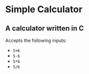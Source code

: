 # Simple Calculator

## A calculator written in C

Accepts the following inputs:
- `5+6`
- `5-6`
- `5*6`
- `5/6`
